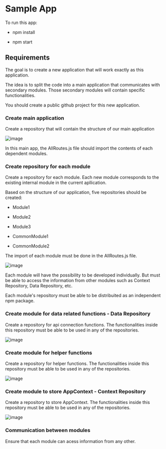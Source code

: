 # Sample App

To run this app:
- npm install
* npm start

## Requirements

The goal is to create a new application that will work exactly as this application.

The idea is to split the code into a main application that communicates with secondary modules. 
Those secondary modules will contain specific functionalities.

You should create a public github project for this new application.

### Create main application
Create a repository that will contain the structure of our main application

![image](https://github.com/carolinaverissimoreis/sample-app/assets/140642257/c9c1595a-e995-4549-b3eb-9bc55c7657fb)

In this main app, the AllRoutes.js file should import the contents of each dependent modules.

### Create repository for each module
Create a repository for each module. Each new module corresponds to the existing internal module in the current apllication.

Based on the structure of our application, five repositories should be created:

- Module1
* Module2
+ Module3
- CommonModule1
* CommonModule2

The import of each module must be done in the AllRoutes.js file. 

![image](https://github.com/carolinaverissimoreis/sample-app/assets/140642257/9ed280ad-6e09-40af-890f-e6971ac58b62)


Each module will have the possibility to be developed individually. But must be able to access the information from other modules such as Context Repository, Data Repository, etc.

Each module's repository must be able to be distribuited as an independent npm package.

### Create module for data related functions - Data Repository
Create a repository for api connection functions.
The functionalities inside this repository must be able to be used in any of the repositories.

![image](https://github.com/carolinaverissimoreis/sample-app/assets/140642257/2b55048c-6d2c-492a-b4ba-4a6447b08c86)


### Create module for helper functions 
Create a repository for helper functions.
The functionalities inside this repository must be able to be used in any of the repositories.

![image](https://github.com/carolinaverissimoreis/sample-app/assets/140642257/ebbc79fc-f51c-4764-a46a-c6765d5e20f4)


### Create module to store AppContext -  Context Repository
Create a repository to store AppContext.
The functionalities inside this repository must be able to be used in any of the repositories.

![image](https://github.com/carolinaverissimoreis/sample-app/assets/140642257/0e538e3c-297a-4172-b5da-20bd58ca4e63)


### Communication between modules
Ensure that each module can acess information from any other.
